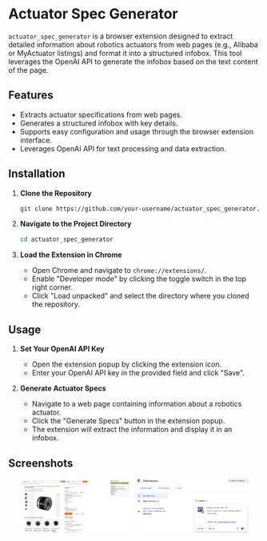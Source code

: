 # Actuator Spec Generator

`actuator_spec_generator` is a browser extension designed to extract detailed information about robotics actuators from web pages (e.g., Alibaba or MyActuator listings) and format it into a structured infobox. This tool leverages the OpenAI API to generate the infobox based on the text content of the page.

## Features

- Extracts actuator specifications from web pages.
- Generates a structured infobox with key details.
- Supports easy configuration and usage through the browser extension interface.
- Leverages OpenAI API for text processing and data extraction.

## Installation

1. **Clone the Repository**
    ```bash
    git clone https://github.com/your-username/actuator_spec_generator.git
    ```

2. **Navigate to the Project Directory**
    ```bash
    cd actuator_spec_generator
    ```

3. **Load the Extension in Chrome**
    - Open Chrome and navigate to `chrome://extensions/`.
    - Enable "Developer mode" by clicking the toggle switch in the top right corner.
    - Click "Load unpacked" and select the directory where you cloned the repository.

## Usage

1. **Set Your OpenAI API Key**
    - Open the extension popup by clicking the extension icon.
    - Enter your OpenAI API key in the provided field and click "Save".

2. **Generate Actuator Specs**
    - Navigate to a web page containing information about a robotics actuator.
    - Click the "Generate Specs" button in the extension popup.
    - The extension will extract the information and display it in an infobox.

## Screenshots


<p align="center">
  <img src="https://github.com/vrtnis/actuator_spec_generator/blob/main/ui_actuator_generator.png" alt="Actuator Information on Alibaba" width="45%"/>
  <img src="https://github.com/vrtnis/actuator_spec_generator/blob/main/myextensions.png" alt="Chrome Extension Interface" width="45%"/>
</p>
